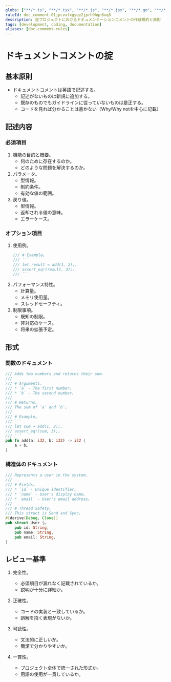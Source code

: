 ```yaml
---
globs: ["**/*.ts", "**/*.tsx", "**/*.js", "**/*.jsx", "**/*.go", "**/*.rs", "**/*.scala"]
ruleId: doc_comment-01jpcvxfxgyqe2jprh9hgn6xq8
description: 掟プロジェクトにおけるドキュメンテーションコメントの作成規約と原則
tags: [development, coding, documentation]
aliases: [doc-comment-rules]
---
```



# ドキュメントコメントの掟

## 基本原則

- ドキュメントコメントは英語で記述する。
  - 記述がないものは新規に追加する。
  - 既存のものでもガイドラインに従っていないものは是正する。
  - コードを見れば分かることは書かない（Why/Why notを中心に記載）

## 記述内容

### 必須項目

1. 機能の目的と概要。
   - 何のために存在するのか。
   - どのような問題を解決するのか。
1. パラメータ。
   - 型情報。
   - 制約条件。
   - 有効な値の範囲。
1. 戻り値。
   - 型情報。
   - 返却される値の意味。
   - エラーケース。

### オプション項目

1. 使用例。
   ```rust
   /// # Example。
   /// ```
   /// let result = add(1, 2);。
   /// assert_eq!(result, 3);。
   /// ```
   ```
1. パフォーマンス特性。
   - 計算量。
   - メモリ使用量。
   - スレッドセーフティ。
1. 制限事項。
   - 既知の制限。
   - 非対応のケース。
   - 将来の拡張予定。

## 形式

### 関数のドキュメント

```rust
/// Adds two numbers and returns their sum.
///
/// # Arguments。
/// * `a` - The first number。
/// * `b` - The second number。
///
/// # Returns。
/// The sum of `a` and `b`。
///
/// # Example。
/// ```
/// let sum = add(1, 2);。
/// assert_eq!(sum, 3);。
/// ```
pub fn add(a: i32, b: i32) -> i32 {
    a + b。
}
```

### 構造体のドキュメント

```rust
/// Represents a user in the system.
///
/// # Fields。
/// * `id` - Unique identifier。
/// * `name` - User's display name。
/// * `email` - User's email address。
///
/// # Thread Safety。
/// This struct is Send and Sync。
#[derive(Debug, Clone)]
pub struct User {。
    pub id: String,
    pub name: String,
    pub email: String,
}
```

## レビュー基準

1. 完全性。
   - 必須項目が漏れなく記載されているか。
   - 説明が十分に詳細か。

2. 正確性。
   - コードの実装と一致しているか。
   - 誤解を招く表現がないか。

3. 可読性。
   - 文法的に正しいか。
   - 簡潔で分かりやすいか。

4. 一貫性。
   - プロジェクト全体で統一された形式か。
   - 用語の使用が一貫しているか。